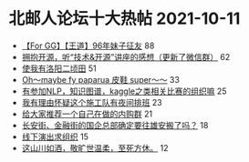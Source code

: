 # 北邮人论坛十大热帖 2021-10-11

- [【For GG】【王道】96年妹子征友](https://bbs.byr.cn/article/Friends/2007519) 88
- [拥抱开源，听“技术&amp;开源”讲座的感想（更新了微信群）](https://bbs.byr.cn/article/StudyShare/202240) 62
- [使我有洛阳二顷田](https://bbs.byr.cn/article/WorkLife/1174508) 51
- [Oh～maybe fy paparua 皮鞋 super～～](https://bbs.byr.cn/article/Dota/959024) 33
- [有参加NLP，知识图谱，kaggle之类相关比赛的组织嘛](https://bbs.byr.cn/article/ACM_ICPC/100164) 25
- [我有理由怀疑这个施工队有夜间排班](https://bbs.byr.cn/article/Talking/6304400) 23
- [给大家推荐一个自己在做的内购群](https://bbs.byr.cn/article/Beauty/333257) 21
- [长安街、金融街的国企总部确定要往雄安搬了吗？](https://bbs.byr.cn/article/Job/2142467) 18
- [线下演出求组织](https://bbs.byr.cn/article/SuperStar/96750) 15
- [这山川如酒，敬旷世温柔，至死方休。](https://bbs.byr.cn/article/Picture/3301587) 12



